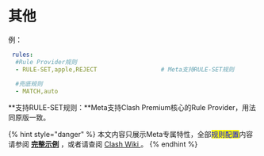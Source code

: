 # 其他

例：

```yaml
 rules:
  #Rule Provider规则
  - RULE-SET,apple,REJECT                  # Meta支持RULE-SET规则
  
  #兜底规则
  - MATCH,auto
```

**支持RULE-SET规则：**Meta支持Clash Premium核心的Rule Provider，用法同原版一致。



{% hint style="danger" %}
本文内容只展示Meta专属特性，全部<mark style="color:blue;">规则配置</mark>内容请参阅 [**完整示例**](broken-reference) ，或者请查阅 [Clash Wiki ](https://lancellc.gitbook.io/clash/clash-config-file/rules)。
{% endhint %}
